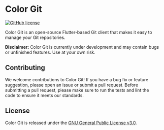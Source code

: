 # Color Git

[![GitHub license](https://img.shields.io/badge/license-GPLv3-blue.svg)](https://github.com/YOUR_USERNAME/REPO_NAME/blob/master/LICENSE)

Color Git is an open-source Flutter-based Git client that makes it easy to manage your Git repositories.

**Disclaimer:** Color Git is currently under development and may contain bugs or unfinished features. Use at your own risk.

## Contributing

We welcome contributions to Color Git! If you have a bug fix or feature suggestion, please open an issue or submit a pull request. Before submitting a pull request, please make sure to run the tests and lint the code to ensure it meets our standards.

## License

Color Git is released under the [GNU General Public License v3.0](https://github.com/YOUR_USERNAME/color-git/blob/master/LICENSE).
